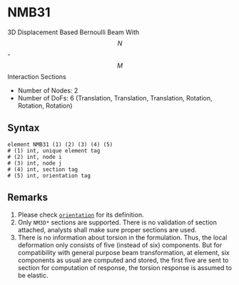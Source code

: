 # NMB31

3D Displacement Based Bernoulli Beam With $$N$$-$$M$$ Interaction Sections

* Number of Nodes: 2
* Number of DoFs: 6 (Translation, Translation, Translation, Rotation, Rotation, Rotation)

## Syntax

```
element NMB31 (1) (2) (3) (4) (5)
# (1) int, unique element tag
# (2) int, node i
# (3) int, node j
# (4) int, section tag
# (5) int, orientation tag
```

## Remarks

1. Please check [`orientation`](Orientation.md) for its definition.
2. Only `NM3D*` sections are supported. There is no validation of section attached, analysts shall make sure proper
   sections are used.
3. There is no information about torsion in the formulation. Thus, the local deformation only consists of five (instead
   of six) components. But for compatibility with general purpose beam transformation, at element, six components as
   usual are computed and stored, the first five are sent to section for computation of response, the torsion response
   is assumed to be elastic.
